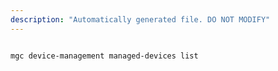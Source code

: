 ```yaml
---
description: "Automatically generated file. DO NOT MODIFY"
---
```


```cli

mgc device-management managed-devices list

```